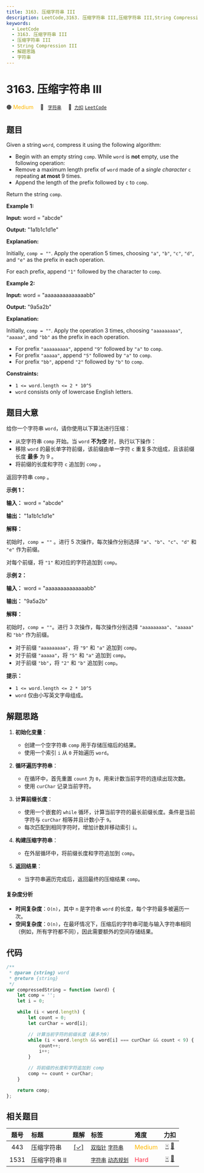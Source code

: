 ```yaml
---
title: 3163. 压缩字符串 III
description: LeetCode,3163. 压缩字符串 III,压缩字符串 III,String Compression III,解题思路,字符串
keywords:
  - LeetCode
  - 3163. 压缩字符串 III
  - 压缩字符串 III
  - String Compression III
  - 解题思路
  - 字符串
---
```


# 3163. 压缩字符串 III

🟠 <font color=#ffb800>Medium</font>&emsp; 🔖&ensp; [`字符串`](/tag/string.md)&emsp; 🔗&ensp;[`力扣`](https://leetcode.cn/problems/string-compression-iii) [`LeetCode`](https://leetcode.com/problems/string-compression-iii)

## 题目

Given a string `word`, compress it using the following algorithm:

- Begin with an empty string `comp`. While `word` is **not** empty, use the following operation:
- Remove a maximum length prefix of `word` made of a _single character_ `c` repeating **at most** 9 times.
- Append the length of the prefix followed by `c` to `comp`.

Return the string `comp`.

**Example 1:**

**Input:** word = "abcde"

**Output:** "1a1b1c1d1e"

**Explanation:**

Initially, `comp = ""`. Apply the operation 5 times, choosing `"a"`, `"b"`,
`"c"`, `"d"`, and `"e"` as the prefix in each operation.

For each prefix, append `"1"` followed by the character to `comp`.

**Example 2:**

**Input:** word = "aaaaaaaaaaaaaabb"

**Output:** "9a5a2b"

**Explanation:**

Initially, `comp = ""`. Apply the operation 3 times, choosing `"aaaaaaaaa"`,
`"aaaaa"`, and `"bb"` as the prefix in each operation.

- For prefix `"aaaaaaaaa"`, append `"9"` followed by `"a"` to `comp`.
- For prefix `"aaaaa"`, append `"5"` followed by `"a"` to `comp`.
- For prefix `"bb"`, append `"2"` followed by `"b"` to `comp`.

**Constraints:**

- `1 <= word.length <= 2 * 10^5`
- `word` consists only of lowercase English letters.

## 题目大意

给你一个字符串 `word`，请你使用以下算法进行压缩：

- 从空字符串 `comp` 开始。当 `word` **不为空** 时，执行以下操作：
- 移除 `word` 的最长单字符前缀，该前缀由单一字符 `c` 重复多次组成，且该前缀长度 **最多** 为 9 。
- 将前缀的长度和字符 `c` 追加到 `comp` 。

返回字符串 `comp` 。

**示例 1：**

**输入：** word = "abcde"

**输出：** "1a1b1c1d1e"

**解释：**

初始时，`comp = ""` 。进行 5 次操作，每次操作分别选择 `"a"`、`"b"`、`"c"`、`"d"` 和 `"e"` 作为前缀。

对每个前缀，将 `"1"` 和对应的字符追加到 `comp`。

**示例 2：**

**输入：** word = "aaaaaaaaaaaaaabb"

**输出：** "9a5a2b"

**解释：**

初始时，`comp = ""`。进行 3 次操作，每次操作分别选择 `"aaaaaaaaa"`、`"aaaaa"` 和 `"bb"` 作为前缀。

- 对于前缀 `"aaaaaaaaa"`，将 `"9"` 和 `"a"` 追加到 `comp`。
- 对于前缀 `"aaaaa"`，将 `"5"` 和 `"a"` 追加到 `comp`。
- 对于前缀 `"bb"`，将 `"2"` 和 `"b"` 追加到 `comp`。

**提示：**

- `1 <= word.length <= 2 * 10^5`
- `word` 仅由小写英文字母组成。

## 解题思路

1. **初始化变量**：

   - 创建一个空字符串 `comp` 用于存储压缩后的结果。
   - 使用一个索引 `i` 从 `0` 开始遍历 `word`。

2. **循环遍历字符串**：

   - 在循环中，首先重置 `count` 为 `0`，用来计数当前字符的连续出现次数。
   - 使用 `curChar` 记录当前字符。

3. **计算前缀长度**：

   - 使用一个嵌套的 `while` 循环，计算当前字符的最长前缀长度。条件是当前字符与 `curChar` 相等并且计数小于 `9`。
   - 每次匹配到相同字符时，增加计数并移动索引 `i`。

4. **构建压缩字符串**：

   - 在外层循环中，将前缀长度和字符追加到 `comp`。

5. **返回结果**：
   - 当字符串遍历完成后，返回最终的压缩结果 `comp`。

#### 复杂度分析

- **时间复杂度**：`O(n)`，其中 `n` 是字符串 `word` 的长度，每个字符最多被遍历一次。
- **空间复杂度**：`O(n)`，在最坏情况下，压缩后的字符串可能与输入字符串相同（例如，所有字符都不同），因此需要额外的空间存储结果。

## 代码

```javascript
/**
 * @param {string} word
 * @return {string}
 */
var compressedString = function (word) {
	let comp = '';
	let i = 0;

	while (i < word.length) {
		let count = 0;
		let curChar = word[i];

		// 计算当前字符的前缀长度（最多为9）
		while (i < word.length && word[i] === curChar && count < 9) {
			count++;
			i++;
		}

		// 将前缀的长度和字符追加到 comp
		comp += count + curChar;
	}

	return comp;
};
```

## 相关题目

<!-- prettier-ignore -->
| 题号 | 标题 | 题解 | 标签 | 难度 | 力扣 |
| :------: | :------ | :------: | :------ | :------ | :------: |
| 443 | 压缩字符串 | [[✓]](/problem/0443.md) |  [`双指针`](/tag/two-pointers.md) [`字符串`](/tag/string.md) | <font color=#ffb800>Medium</font> | [🀄️](https://leetcode.cn/problems/string-compression) [🔗](https://leetcode.com/problems/string-compression) |
| 1531 | 压缩字符串 II |  |  [`字符串`](/tag/string.md) [`动态规划`](/tag/dynamic-programming.md) | <font color=#ff334b>Hard</font> | [🀄️](https://leetcode.cn/problems/string-compression-ii) [🔗](https://leetcode.com/problems/string-compression-ii) |